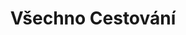 ---
layout: travel
title: Všechno Cestování
excerpt: "Zajímavosti z mých cest okolo světa."
comments: false
i18n-link: travel
---
